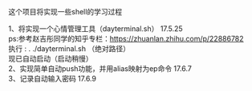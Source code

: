 这个项目将实现一些shell的学习过程
 
 1、将实现一个心情管理工具（dayterminal.sh） 17.5.25   <br />
 ps:参考赵吉彤同学的知乎专栏：https://zhuanlan.zhihu.com/p/22886782 <br />
 执行 : . ./dayterminal.sh （绝对路径）<br />
 现已自动启动（启动稍慢）<br />
 2、实现简单自动push功能，并用alias映射为ep命令 17.6.7<br/> 
 3、记录自动输入密码 17.6.9<br />
